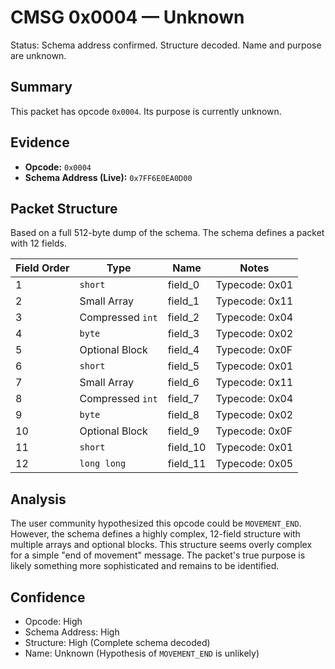 # CMSG 0x0004 — Unknown

Status: Schema address confirmed. Structure decoded. Name and purpose are unknown.

## Summary

This packet has opcode `0x0004`. Its purpose is currently unknown.

## Evidence

- **Opcode:** `0x0004`
- **Schema Address (Live):** `0x7FF6E0EA0D00`

## Packet Structure

Based on a full 512-byte dump of the schema. The schema defines a packet with 12 fields.

| Field Order | Type | Name | Notes |
|---|---|---|---|
| 1 | `short` | field_0 | Typecode: 0x01 |
| 2 | Small Array | field_1 | Typecode: 0x11 |
| 3 | Compressed `int` | field_2 | Typecode: 0x04 |
| 4 | `byte` | field_3 | Typecode: 0x02 |
| 5 | Optional Block | field_4 | Typecode: 0x0F |
| 6 | `short` | field_5 | Typecode: 0x01 |
| 7 | Small Array | field_6 | Typecode: 0x11 |
| 8 | Compressed `int` | field_7 | Typecode: 0x04 |
| 9 | `byte` | field_8 | Typecode: 0x02 |
| 10 | Optional Block | field_9 | Typecode: 0x0F |
| 11 | `short` | field_10 | Typecode: 0x01 |
| 12 | `long long` | field_11 | Typecode: 0x05 |

## Analysis

The user community hypothesized this opcode could be `MOVEMENT_END`. However, the schema defines a highly complex, 12-field structure with multiple arrays and optional blocks. This structure seems overly complex for a simple "end of movement" message. The packet's true purpose is likely something more sophisticated and remains to be identified.

## Confidence

- Opcode: High
- Schema Address: High
- Structure: High (Complete schema decoded)
- Name: Unknown (Hypothesis of `MOVEMENT_END` is unlikely)